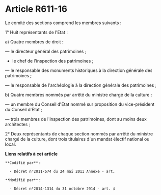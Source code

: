 # Article R611-16

Le comité des sections comprend les membres suivants :

1° Huit représentants de l'Etat :

a) Quatre membres de droit :

― le directeur général des patrimoines ;

- le chef de l'inspection des patrimoines ; 

― le responsable des monuments historiques à la direction générale des patrimoines ;

― le responsable de l'archéologie à la direction générale des patrimoines ;

b) Quatre membres nommés par arrêté du ministre chargé de la culture :

― un membre du Conseil d'Etat nommé sur proposition du vice-président du Conseil d'Etat ;

― trois membres de l'inspection des patrimoines, dont au moins deux architectes ;

2° Deux représentants de chaque section nommés par arrêté du ministre chargé de la culture, dont trois titulaires d'un mandat
électif national ou local.

**Liens relatifs à cet article**

	**Codifié par**:

	  - Décret n°2011-574 du 24 mai 2011 Annexe - art.

	**Modifié par**:

	  - Décret n°2014-1314 du 31 octobre 2014 - art. 4

